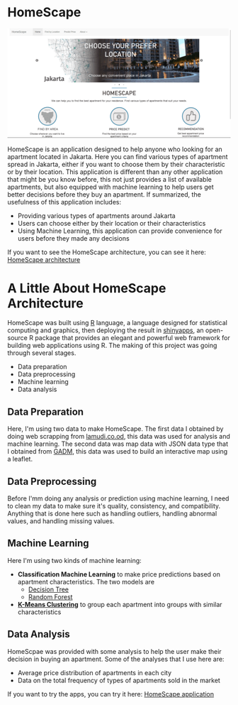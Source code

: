 # HomeScape

![](https://github.com/MF-Faqih/HomeScape/blob/main/app-gif.gif)

HomeScape is an application designed to help anyone who looking for an apartment located in Jakarta. Here you can find various types of apartment spread in Jakarta, either if you want to choose them by their characteristic or by their location. This application is different than any other application that might be you know before, this not just provides a list of available apartments, but also equipped with machine learning to help users get better decisions before they buy an apartment. If summarized, the usefulness of this application includes:

- Providing various types of apartments around Jakarta
- Users can choose either by their location or their characteristics
- Using Machine Learning, this application can provide convenience for users before they made any decisions

If you want to see the HomeScape architecture, you can see it here: [HomeScape architecture](https://rpubs.com/MF-Faqih/HomeScape-Architecture)

# A Little About HomeScape Architecture

HomeScape was built using [R](https://www.r-project.org/about.html) language, a language designed for statistical computing and graphics, then deploying the result in [shinyapps](https://www.rstudio.com/products/shiny/), an open-source R package that provides an elegant and powerful web framework for building web applications using R. The making of this project was going through several stages.

  - Data preparation
  - Data preprocessing
  - Machine learning
  - Data analysis

## Data Preparation

Here, I'm using two data to make HomeScape. The first data I obtained by doing web scrapping from [lamudi.co.od](https://www.lamudi.co.id/), this data was used for analysis and machine learning. The second data was map data with JSON data type that I obtained from [GADM](https://gadm.org/download_country_v3.html), this data was used to build an interactive map using a leaflet.

## Data Preprocessing

Before I'mm doing any analysis or prediction using machine learning, I need to clean my data to make sure it's quality, consistency, and compatibility. Anything that is done here such as handling outliers, handling abnormal values, and handling missing values.

## Machine Learning

Here I'm using two kinds of machine learning:

- **Classification Machine Learning** to make price predictions based on apartment characteristics. The two models are
  - [Decision Tree](https://www.mastersindatascience.org/learning/machine-learning-algorithms/decision-tree/)
  - [Random Forest](https://www.analyticsvidhya.com/blog/2021/06/understanding-random-forest/)
- [**K-Means Clustering**](https://towardsdatascience.com/understanding-k-means-clustering-in-machine-learning-6a6e67336aa1) to group each apartment into groups with similar characteristics

## Data Analysis

HomeScpae was provided with some analysis to help the user make their decision in buying an apartment. Some of the analyses that I use here are:
- Average price distribution of apartments in each city
- Data on the total frequency of types of apartments sold in the market

If you want to try the apps, you can try it here: [HomeScape application](https://mffaqih.shinyapps.io/homescape/)
